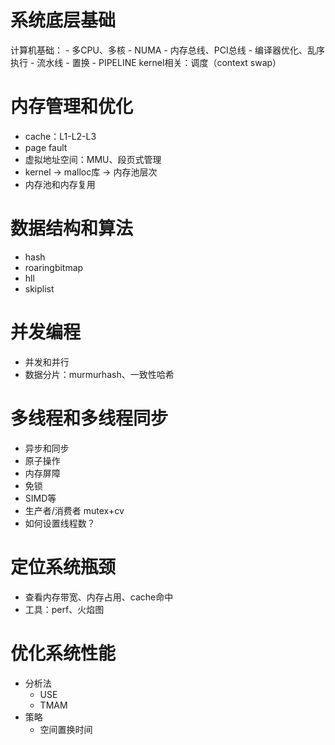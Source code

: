 # 系统底层基础
计算机基础： 
	- 多CPU、多核
	- NUMA
	- 内存总线、PCI总线
	- 编译器优化、乱序执行
	- 流水线
	- 置换
	- PIPELINE
kernel相关：调度（context swap）

# 内存管理和优化
- cache：L1-L2-L3
- page fault
- 虚拟地址空间：MMU、段页式管理
- kernel -> malloc库 -> 内存池层次
- 内存池和内存复用

# 数据结构和算法
- hash
- roaringbitmap
- hll
- skiplist

# 并发编程
- 并发和并行
- 数据分片：murmurhash、一致性哈希

# 多线程和多线程同步
- 异步和同步
- 原子操作
- 内存屏障
- 免锁
- SIMD等
- 生产者/消费者 mutex+cv
- 如何设置线程数？

# 定位系统瓶颈
- 查看内存带宽、内存占用、cache命中
- 工具：perf、火焰图

# 优化系统性能
- 分析法
	- USE
	- TMAM
- 策略
	- 空间置换时间
